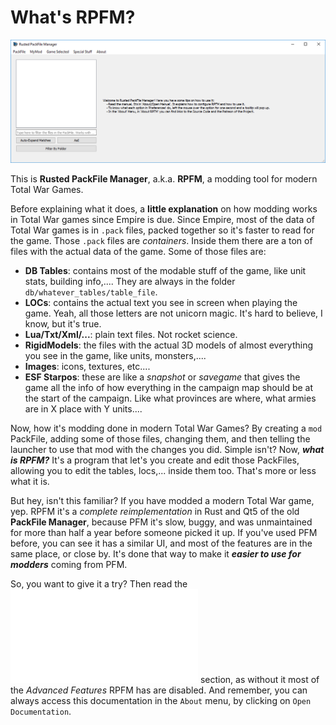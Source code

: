 # What's RPFM?

![This how Rusted PackFile Manager looks on a sunny day on the beach.](./../images/image1.png)

This is **Rusted PackFile Manager**, a.k.a. **RPFM**, a modding tool for modern Total War Games.

Before explaining what it does, a **little explanation** on how modding works in Total War games since Empire is due. Since Empire, most of the data of Total War games is in `.pack` files, packed together so it's faster to read for the game. Those `.pack` files are *containers*. Inside them there are a ton of files with the actual data of the game. Some of those files are:
- **DB Tables**: contains most of the modable stuff of the game, like unit stats, building info,.... They are always in the folder `db/whatever_tables/table_file`.
- **LOCs**: contains the actual text you see in screen when playing the game. Yeah, all those letters are not unicorn magic. It's hard to believe, I know, but it's true.
- **Lua/Txt/Xml/...**: plain text files. Not rocket science.
- **RigidModels**: the files with the actual 3D models of almost everything you see in the game, like units, monsters,....
- **Images**: icons, textures, etc....
- **ESF Starpos**: these are like a *snapshot* or *savegame* that gives the game all the info of how everything in the campaign map should be at the start of the campaign. Like what provinces are where, what armies are in X place with Y units....

Now, how it's modding done in modern Total War Games? By creating a `mod` PackFile, adding some of those files, changing them, and then telling the launcher to use that mod with the changes you did. Simple isn't? Now, ***what is RPFM?*** It's a program that let's you create and edit those PackFiles, allowing you to edit the tables, locs,... inside them too. That's more or less what it is. 

But hey, isn't this familiar? If you have modded a modern Total War game, yep. RPFM it's a *complete reimplementation* in Rust and Qt5 of the old **PackFile Manager**, because PFM it's slow, buggy, and was unmaintained for more than half a year before someone picked it up. If you've used PFM before, you can see it has a similar UI, and most of the features are in the same place, or close by. It's done that way to make it ***easier to use for modders*** coming from PFM.

So, you want to give it a try? Then read the **![Initial Configuration](./chapter_2.md)** section, as without it most of the *Advanced Features* RPFM has are disabled. And remember, you can always access this documentation in the `About` menu, by clicking on `Open Documentation`.
